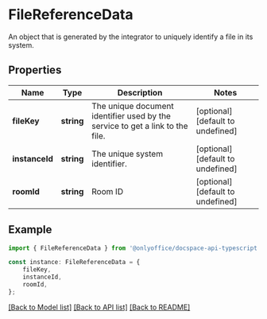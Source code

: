 # FileReferenceData

An object that is generated by the integrator to uniquely identify a file in its system.

## Properties

Name | Type | Description | Notes
------------ | ------------- | ------------- | -------------
**fileKey** | **string** | The unique document identifier used by the service to get a link to the file. | [optional] [default to undefined]
**instanceId** | **string** | The unique system identifier. | [optional] [default to undefined]
**roomId** | **string** | Room ID | [optional] [default to undefined]

## Example

```typescript
import { FileReferenceData } from '@onlyoffice/docspace-api-typescript';

const instance: FileReferenceData = {
    fileKey,
    instanceId,
    roomId,
};
```

[[Back to Model list]](../README.md#documentation-for-models) [[Back to API list]](../README.md#documentation-for-api-endpoints) [[Back to README]](../README.md)
